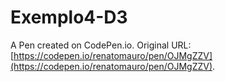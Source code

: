 # Exemplo4-D3

A Pen created on CodePen.io. Original URL: [https://codepen.io/renatomauro/pen/OJMgZZV](https://codepen.io/renatomauro/pen/OJMgZZV).


